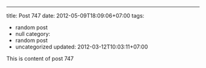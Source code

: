 ---
title: Post 747
date: 2012-05-09T18:09:06+07:00
tags:
  - random post
  - null
category:
  - random post
  - uncategorized
updated: 2012-03-12T10:03:11+07:00

This is content of post 747